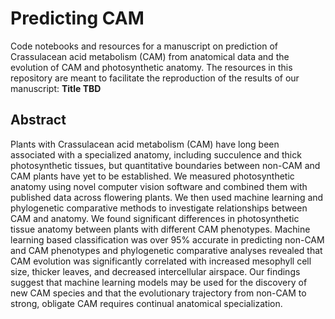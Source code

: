 # Predicting CAM
Code notebooks and resources for a manuscript on prediction of Crassulacean acid metabolism (CAM) from anatomical data and the evolution of CAM and photosynthetic anatomy. The resources in this repository are meant to facilitate the reproduction of the results of our manuscript: **Title TBD**

## Abstract
Plants with Crassulacean acid metabolism (CAM) have long been associated with a specialized anatomy, including succulence and thick photosynthetic tissues, but quantitative boundaries between non-CAM and CAM plants have yet to be established. We measured photosynthetic anatomy using novel computer vision software and combined them with published data across flowering plants. We then used machine learning and phylogenetic comparative methods to investigate relationships between CAM and anatomy. We found significant differences in photosynthetic tissue anatomy between plants with different CAM phenotypes. Machine learning based classification was over 95% accurate in predicting non-CAM and CAM phenotypes and phylogenetic comparative analyses revealed that CAM evolution was significantly correlated with increased mesophyll cell size, thicker leaves, and decreased intercellular airspace. Our findings suggest that machine learning models may be used for the discovery of new CAM species and that the evolutionary trajectory from non-CAM to strong, obligate CAM requires continual anatomical specialization.
